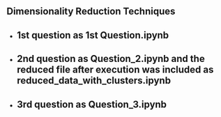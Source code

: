 ## Dimensionality Reduction Techniques

* ## 1st question as 1st Question.ipynb

* ## 2nd question as Question_2.ipynb and the reduced file after execution was included as reduced_data_with_clusters.ipynb

* ## 3rd question as Question_3.ipynb



